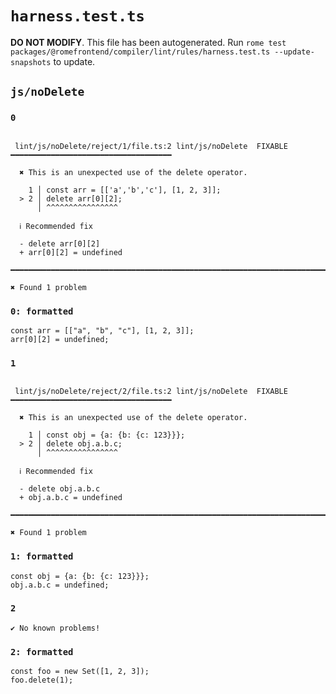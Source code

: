 # `harness.test.ts`

**DO NOT MODIFY**. This file has been autogenerated. Run `rome test packages/@romefrontend/compiler/lint/rules/harness.test.ts --update-snapshots` to update.

## `js/noDelete`

### `0`

```

 lint/js/noDelete/reject/1/file.ts:2 lint/js/noDelete  FIXABLE  ━━━━━━━━━━━━━━━━━━━━━━━━━━━━━━━━━━━━

  ✖ This is an unexpected use of the delete operator.

    1 │ const arr = [['a','b','c'], [1, 2, 3]];
  > 2 │ delete arr[0][2];
      │ ^^^^^^^^^^^^^^^^

  ℹ Recommended fix

  - delete arr[0][2]
  + arr[0][2] = undefined

━━━━━━━━━━━━━━━━━━━━━━━━━━━━━━━━━━━━━━━━━━━━━━━━━━━━━━━━━━━━━━━━━━━━━━━━━━━━━━━━━━━━━━━━━━━━━━━━━━━━

✖ Found 1 problem

```

### `0: formatted`

```
const arr = [["a", "b", "c"], [1, 2, 3]];
arr[0][2] = undefined;

```

### `1`

```

 lint/js/noDelete/reject/2/file.ts:2 lint/js/noDelete  FIXABLE  ━━━━━━━━━━━━━━━━━━━━━━━━━━━━━━━━━━━━

  ✖ This is an unexpected use of the delete operator.

    1 │ const obj = {a: {b: {c: 123}}};
  > 2 │ delete obj.a.b.c;
      │ ^^^^^^^^^^^^^^^^

  ℹ Recommended fix

  - delete obj.a.b.c
  + obj.a.b.c = undefined

━━━━━━━━━━━━━━━━━━━━━━━━━━━━━━━━━━━━━━━━━━━━━━━━━━━━━━━━━━━━━━━━━━━━━━━━━━━━━━━━━━━━━━━━━━━━━━━━━━━━

✖ Found 1 problem

```

### `1: formatted`

```
const obj = {a: {b: {c: 123}}};
obj.a.b.c = undefined;

```

### `2`

```
✔ No known problems!

```

### `2: formatted`

```
const foo = new Set([1, 2, 3]);
foo.delete(1);

```

